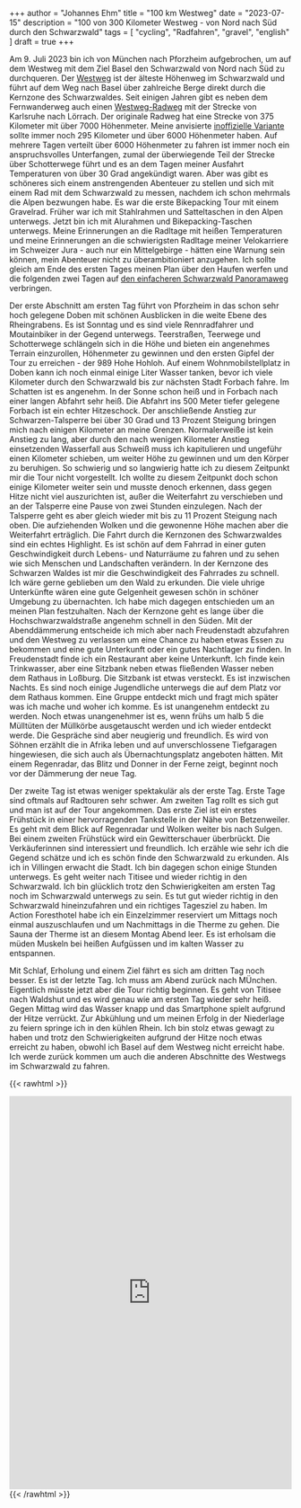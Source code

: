 +++
author = "Johannes Ehm"
title = "100 km Westweg"
date = "2023-07-15"
description = "100 von 300 Kilometer Westweg - von Nord nach Süd durch den Schwarzwald"
tags = [
	"cycling",
	"Radfahren",
  "gravel",
	"english"
]
draft = true
+++

Am 9. Juli 2023 bin ich von München nach Pforzheim aufgebrochen, um auf dem Westweg mit dem Ziel Basel den Schwarzwald von Nord nach Süd zu durchqueren. Der [Westweg](https://www.schwarzwaldverein.de/schwarzwald/wanderwege/fernwanderwege/westweg) ist der älteste Höhenweg im Schwarzwald und führt auf dem Weg nach Basel über zahlreiche Berge direkt durch die Kernzone des Schwarzwaldes. Seit einigen Jahren gibt es neben dem Fernwanderweg auch einen [Westweg-Radweg](https://www.schwarzwaldverein.de/schwarzwald/wanderwege/schwarzwald-radweg) mit der Strecke von Karlsruhe nach Lörrach. Der originale Radweg hat eine Strecke von 375 Kilometer mit über 7000 Höhenmeter. Meine anvisierte [inoffizielle Variante](https://www.komoot.de/tour/8581268) sollte immer noch 295 Kilometer und über 6000 Höhenmeter haben. Auf mehrere Tagen verteilt über 6000 Höhenmeter zu fahren ist immer noch ein anspruchsvolles Unterfangen, zumal der überwiegende Teil der Strecke über Schotterwege führt und es an dem Tagen meiner Ausfahrt Temperaturen von über 30 Grad angekündigt waren. Aber was gibt es schöneres sich einem anstrengenden Abenteuer zu stellen und sich mit einem Rad mit dem Schwarzwald zu messen, nachdem ich schon mehrmals die Alpen bezwungen habe. Es war die erste Bikepacking Tour mit einem Gravelrad. Früher war ich mit Stahlrahmen und Satteltaschen in den Alpen unterwegs. Jetzt bin ich mit Alurahmen und Bikepacking-Taschen unterwegs. Meine Erinnerungen an die Radltage mit heißen Temperaturen und meine Erinnerungen an die schwierigsten Radltage meiner Velokarriere im Schweizer Jura - auch nur ein Mittelgebirge - hätten eine Warnung sein können, mein Abenteuer nicht zu überambitioniert anzugehen. Ich sollte gleich am Ende des ersten Tages meinen Plan über den Haufen werfen und die folgenden zwei Tagen auf [den einfacheren Schwarzwald Panoramaweg](https://www.komoot.de/tour/33711153) verbringen.

Der erste Abschnitt am ersten Tag führt von Pforzheim in das schon sehr hoch gelegene Doben mit schönen Ausblicken in die weite Ebene des Rheingrabens. Es ist Sonntag und es sind viele Rennradfahrer und Moutainbiker in der Gegend unterwegs. Teerstraßen, Teerwege und Schotterwege schlängeln sich in die Höhe und bieten ein angenehmes Terrain einzurollen, Höhenmeter zu gewinnen und den ersten Gipfel der Tour zu erreichen - der 989 Hohe Hohloh. Auf einem Wohnmobilstellplatz in Doben kann ich noch einmal einige Liter Wasser tanken, bevor ich viele Kilometer durch den Schwarzwald bis zur nächsten Stadt Forbach fahre. Im Schatten ist es angenehm. In der Sonne schon heiß und in Forbach nach einer langen Abfahrt sehr heiß. Die Abfahrt ins 500 Meter tiefer gelegene Forbach ist ein echter Hitzeschock. Der anschließende Anstieg zur Schwarzen-Talsperre bei über 30 Grad und 13 Prozent Steigung bringen mich nach einigen Kilometer an meine Grenzen. Normalerweiße ist kein Anstieg zu lang, aber durch den nach wenigen Kilometer Anstieg einsetzenden Wasserfall aus Schweiß muss ich kapitulieren und ungeführ einen Kilometer schieben, um weiter Höhe zu gewinnen und um den Körper zu beruhigen. So schwierig und so langwierig hatte ich zu diesem Zeitpunkt mir die Tour nicht vorgestellt. Ich wollte zu diesem Zeitpunkt doch schon einige Kilometer weiter sein und musste denoch erkennen, dass gegen Hitze nicht viel auszurichten ist, außer die Weiterfahrt zu verschieben und an der Talsperre eine Pause von zwei Stunden einzulegen. Nach der Talsperre geht es aber gleich wieder mit bis zu 11 Prozent Steigung nach oben. Die aufziehenden Wolken und die gewonenne Höhe machen aber die Weiterfahrt erträglich. Die Fahrt durch die Kernzonen des Schwarzwaldes sind ein echtes Highlight. Es ist schön auf dem Fahrrad in einer guten Geschwindigkeit durch Lebens- und Naturräume zu fahren und zu sehen wie sich Menschen und Landschaften verändern. In der Kernzone des Schwarzen Waldes ist mir die Geschwindigkeit des Fahrrades zu schnell. Ich wäre gerne geblieben um den Wald zu erkunden. Die viele uhrige Unterkünfte wären eine gute Gelgenheit gewesen schön in schöner Umgebung zu übernachten. Ich habe mich dagegen entschieden um an meinen Plan festzuhalten. Nach der Kernzone geht es lange über die Hochschwarzwaldstraße angenehm schnell in den Süden. Mit der Abenddämmerung entscheide ich mich aber nach Freudenstadt abzufahren und den Westweg zu verlassen um eine Chance zu haben etwas Essen zu bekommen und eine gute Unterkunft oder ein gutes Nachtlager zu finden. In Freudenstadt finde ich ein Restaurant aber keine Unterkunft. Ich finde kein Trinkwasser, aber eine Sitzbank neben etwas fließenden Wasser neben dem Rathaus in Loßburg. Die Sitzbank ist etwas versteckt. Es ist inzwischen Nachts. Es sind noch einige Jugendliche unterwegs die auf dem Platz vor dem Rathaus kommen. Eine Gruppe entdeckt mich und fragt mich später was ich mache und woher ich komme. Es ist unangenehm entdeckt zu werden. Noch etwas unangenehmer ist es, wenn frühs um halb 5 die Mülltüten der Müllkörbe ausgetauscht werden und ich wieder entdeckt werde. Die Gespräche sind aber neugierig und freundlich. Es wird von Söhnen erzählt die in Afrika leben und auf unverschlossene Tiefgaragen hingewiesen, die sich auch als Übernachtungsplatz angeboten hätten. Mit einem Regenradar, das Blitz und Donner in der Ferne zeigt, beginnt noch vor der Dämmerung der neue Tag.

Der zweite Tag ist etwas weniger spektakulär als der erste Tag. Erste Tage sind oftmals auf Radtouren sehr schwer. Am zweiten Tag rollt es sich gut und man ist auf der Tour angekommen. Das erste Ziel ist ein erstes Frühstück in einer hervorragenden Tankstelle in der Nähe von Betzenweiler. Es geht mit dem Blick auf Regenradar und Wolken weiter bis nach Sulgen. Bei einem zweiten Frühstück wird ein Gewitterschauer überbrückt. Die Verkäuferinnen sind interessiert und freundlich. Ich erzähle wie sehr ich die Gegend schätze und ich es schön finde den Schwarzwald zu erkunden. Als ich in Villingen erwacht die Stadt. Ich bin dagegen schon einige Stunden unterwegs. Es geht weiter nach Titisee und wieder richtig in den Schwarzwald. Ich bin glücklich trotz den Schwierigkeiten am ersten Tag noch im Schwarzwald unterwegs zu sein. Es tut gut wieder richtig in den Schwarzwald hineinzufahren und ein richtiges Tagesziel zu haben. Im Action Foresthotel habe ich ein Einzelzimmer reserviert um Mittags noch einmal auszuschlaufen und um Nachmittags in die Therme zu gehen. Die Sauna der Therme ist an diesem Montag Abend leer. Es ist erholsam die müden Muskeln bei heißen Aufgüssen und im kalten Wasser zu entspannen.

Mit Schlaf, Erholung und einem Ziel fährt es sich am dritten Tag noch besser. Es ist der letzte Tag. Ich muss am Abend zurück nach MÜnchen. Eigentlich müsste jetzt aber die Tour richtig beginnen. Es geht von Titisee nach Waldshut und es wird genau wie am ersten Tag wieder sehr heiß. Gegen Mittag wird das Wasser knapp und das Smartphone spielt aufgrund der Hitze verrückt. Zur Abkühlung und um meinen Erfolg in der Niederlage zu feiern springe ich in den kühlen Rhein. Ich bin stolz etwas gewagt zu haben und trotz den Schwierigkeiten aufgrund der Hitze noch etwas erreicht zu haben, obwohl ich Basel auf dem Westweg nicht erreicht habe. Ich werde zurück kommen um auch die anderen Abschnitte des Westwegs im Schwarzwald zu fahren.


{{< rawhtml >}}
<iframe src="https://www.komoot.de/tour/1207535480/embed?profile=1" width="100%" height="700" frameborder="0" scrolling="no"></iframe>
{{< /rawhtml >}}
